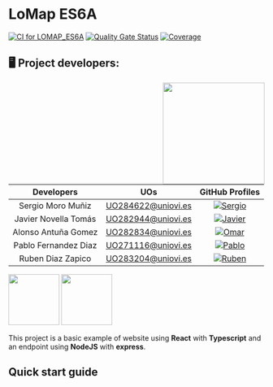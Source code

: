 # LoMap ES6A

[![CI for LOMAP_ES6A](https://github.com/Arquisoft/lomap_es6a/actions/workflows/lomap_es6a.yml/badge.svg)](https://github.com/Arquisoft/lomap_es6a/actions/workflows/lomap_es6a.yml)
[![Quality Gate Status](https://sonarcloud.io/api/project_badges/measure?project=Arquisoft_lomap_es6a&metric=alert_status)](https://sonarcloud.io/summary/new_code?id=Arquisoft_lomap_es6a)
[![Coverage](https://sonarcloud.io/api/project_badges/measure?project=Arquisoft_lomap_es6a&metric=coverage)](https://sonarcloud.io/summary/new_code?id=Arquisoft_lomap_es6a)

## 🖥️ Project developers:
<img align="right" width="200" height="200" src="designs/measuring_oil.gif">

|       Developers        |        UOs         |                                                       GitHub Profiles                                                       |
|:----------------------------:|:------------------:|:------------------------------------------------------------------------------------------------------------------------------:|
|    Sergio Moro Muñiz     | UO284622@uniovi.es |  <a href="https://github.com/UO284622"><img alt="Sergio" src="https://img.shields.io/badge/UO284622-Sergio Moro-success"></a>  |
|    Javier Novella Tomás     | UO282944@uniovi.es |   <a href="https://github.com/UO282944"><img alt="Javier" src="https://img.shields.io/badge/UO282944-Javier Novella-blue"></a>   |
|    Alonso Antuña Gomez    | UO282834@uniovi.es |    <a href="https://github.com/UO282834"><img alt="Omar" src="https://img.shields.io/badge/UO282834-Alonso Antuña-red"></a>     |
| Pablo Fernandez Diaz | UO271116@uniovi.es | <a href="https://github.com/PabloFernandezDiaz"><img alt="Pablo" src="https://img.shields.io/badge/UO278968-Pablo Fernandez-purple"></a> |
| Ruben Diaz Zapico | UO283204@uniovi.es | <a href="https://github.com/UO283204"><img alt="Ruben" src="https://img.shields.io/badge/UO278968-Ruben Diaz-green"></a> |



<p float="left">
<img src="https://blog.wildix.com/wp-content/uploads/2020/06/react-logo.jpg" height="100">
<img src="https://miro.medium.com/max/1200/0*RbmfNyhuBb8G3LWh.png" height="100">
</p>


This project is a basic example of website using **React** with **Typescript** and an endpoint using **NodeJS** with **express**.

## Quick start guide
